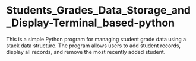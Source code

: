 # Students_Grades_Data_Storage_and_Display-Terminal_based-python
This is a simple Python program for managing student grade data using a stack data structure. The program allows users to add student records, display all records, and remove the most recently added student.
